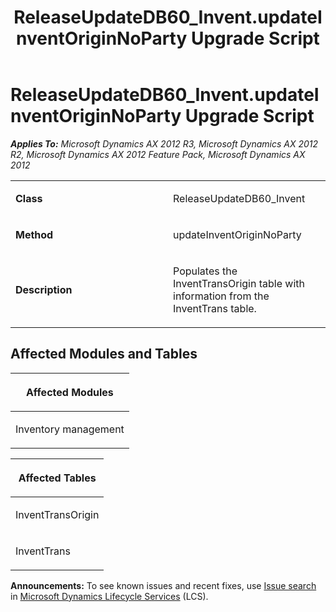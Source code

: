 ﻿---
title: ReleaseUpdateDB60_Invent.updateInventOriginNoParty Upgrade Script
TOCTitle: ReleaseUpdateDB60_Invent.updateInventOriginNoParty Upgrade Script
ms:assetid: 4c0ed719-0b4b-076b-a656-5f8efe69d0bd
ms:mtpsurl: https://msdn.microsoft.com/en-us/library/JJ685402(v=AX.60)
ms:contentKeyID: 49708083
ms.date: 05/18/2015
mtps_version: v=AX.60
---

# ReleaseUpdateDB60\_Invent.updateInventOriginNoParty Upgrade Script 


_**Applies To:** Microsoft Dynamics AX 2012 R3, Microsoft Dynamics AX 2012 R2, Microsoft Dynamics AX 2012 Feature Pack, Microsoft Dynamics AX 2012_

<table>
<colgroup>
<col style="width: 50%" />
<col style="width: 50%" />
</colgroup>
<tbody>
<tr class="odd">
<td><p><strong>Class</strong></p></td>
<td><p>ReleaseUpdateDB60_Invent</p></td>
</tr>
<tr class="even">
<td><p><strong>Method</strong></p></td>
<td><p>updateInventOriginNoParty</p></td>
</tr>
<tr class="odd">
<td><p><strong>Description</strong></p></td>
<td><p>Populates the InventTransOrigin table with information from the InventTrans table.</p></td>
</tr>
</tbody>
</table>


## Affected Modules and Tables

<table>
<colgroup>
<col style="width: 100%" />
</colgroup>
<thead>
<tr class="header">
<th><p>Affected Modules</p></th>
</tr>
</thead>
<tbody>
<tr class="odd">
<td><p>Inventory management</p></td>
</tr>
</tbody>
</table>


<table>
<colgroup>
<col style="width: 100%" />
</colgroup>
<thead>
<tr class="header">
<th><p>Affected Tables</p></th>
</tr>
</thead>
<tbody>
<tr class="odd">
<td><p>InventTransOrigin</p></td>
</tr>
<tr class="even">
<td><p>InventTrans</p></td>
</tr>
</tbody>
</table>

  
**Announcements:** To see known issues and recent fixes, use [Issue search](http://go.microsoft.com/fwlink/?linkid=389258) in [Microsoft Dynamics Lifecycle Services](http://go.microsoft.com/fwlink/?linkid=306505) (LCS).

